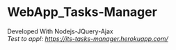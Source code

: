 # WebApp_Tasks-Manager
Developed With Nodejs-JQuery-Ajax <br>
<i> Test to app!: <a>https://its-tasks-manager.herokuapp.com/</a></i><br>
